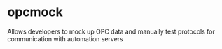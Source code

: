 # opcmock
Allows developers to mock up OPC data and manually test protocols for communication with automation servers
